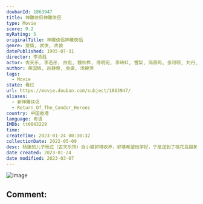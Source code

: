 ```yaml
---
doubanId: 1863947
title: 神雕侠侣神雕俠侶
type: Movie
score: 9.2
myRating: 5
originalTitle: 神雕侠侣神雕俠侶
genre: 爱情, 武侠, 古装
datePublished: 1995-07-31
director: 李添胜
actor: 古天乐, 李若彤, 白彪, 魏秋桦, 傅明宪, 李绮虹, 雪梨, 简佩筠, 张可颐, 刘丹, 郭德信, 詹秉熙, 朱铁和, 骆应钧, 吴家辉, 李家强, 戴志伟, 江毅, 黄仲匡, 张翼, 苏玉华, 黎耀祥, 李国麟, 吴家乐, 李子雄, 何洁珊, 李耀景, 冯晓文, 刘江, 李丽丽, 陈启泰, 蔡云霞, 李桂英, 黄智贤, 刘家辉, 冯素波, 骏雄, 李子奇, 关菁, 张鸿昌, 罗兰, 张延, 黎汉持, 马海伦, 蔡国庆, 鲁振顺, 焦雄, 麦子云, 陈狄克, 廖丽丽, 陈安莹, 虞天伟, 博君, 游飙, 吕剑光, 孙季卿, 区岳, 罗君左, 戴少民, 邓汝超, 伍文生, 汤俊明, 张宏伟, 薛纯基, 何金灵, 谭一清, 陈中坚, 梁健平, 谈佩珊, 黄恺欣, 戴耀明, 陆希扬, 黄天铎, 麦嘉伦, 邓煜荣, 刘桂芳, 郑家生, 于枫, 石云, 张汉斌, 韩平, 李国沅, 朱伟达, 陈展鹏, 郑雷, 王维德, 梁雪湄, 郭卓桦, 何浩源, 冯瑞珍, 凌汉, 何美好, 林敬刚, 梁钦棋, 梁启智, 梁少秋, 李海生, 杜燕歌, 张济平, 于小华, 王启德, 陶吉新
author: 黄国辉, 赵静蓉, 金庸, 汤健萍
tags:
  - Movie
state: 看过
url: https://movie.douban.com/subject/1863947/
aliases:
  - 新神雕侠侣
  - Return_Of_The_Condor_Heroes
country: 中国香港
language: 粤语
IMDb: tt0843229
time: 
createTime: 2023-01-24 00:30:32
collectionDate: 2022-05-09
desc: 杨康的儿子杨过（古天乐饰）自小被郭靖收养，郭靖希望他学好，于是送到了桃花岛跟黄药诗学习。杨过在桃花岛上整日被郭芙和大、小武欺负，一气之下独自出走了。杨过被古墓派的小龙女（李若彤饰）收留，认她作姑姑...
date created: 2023-01-24
date modified: 2023-03-07
---
```


![image](p2565268370.jpg)

Comment:
---
